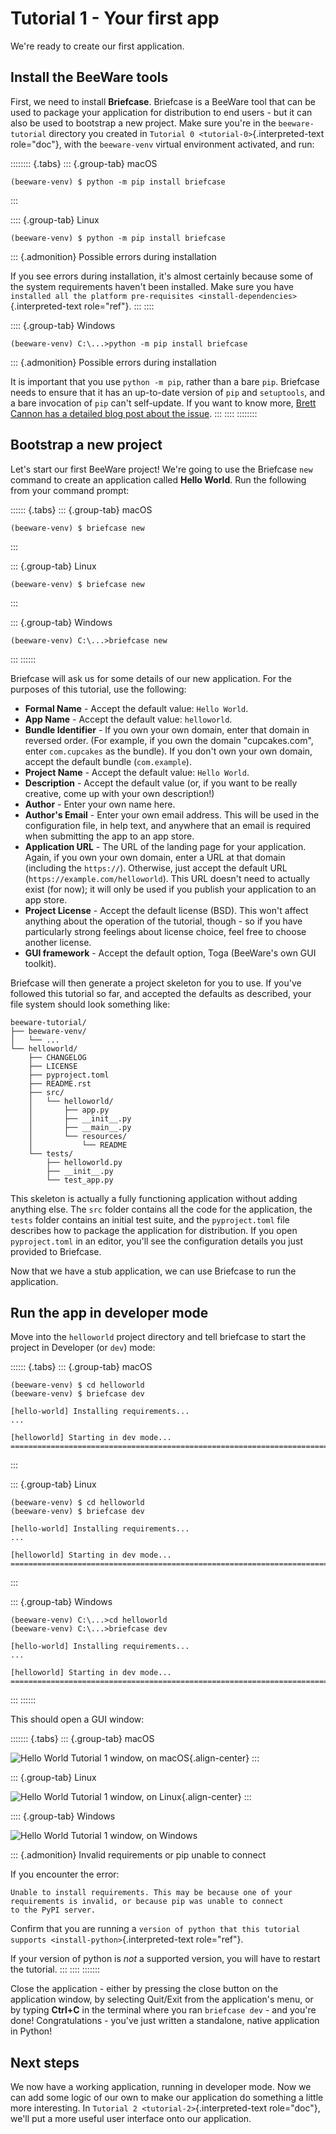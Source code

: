 # Tutorial 1 - Your first app

We\'re ready to create our first application.

## Install the BeeWare tools

First, we need to install **Briefcase**. Briefcase is a BeeWare tool
that can be used to package your application for distribution to end
users - but it can also be used to bootstrap a new project. Make sure
you\'re in the `beeware-tutorial` directory you created in
`Tutorial 0 <tutorial-0>`{.interpreted-text role="doc"}, with the
`beeware-venv` virtual environment activated, and run:

:::::::: {.tabs}
::: {.group-tab}
macOS

``` console
(beeware-venv) $ python -m pip install briefcase
```
:::

:::: {.group-tab}
Linux

``` console
(beeware-venv) $ python -m pip install briefcase
```

::: {.admonition}
Possible errors during installation

If you see errors during installation, it\'s almost certainly because
some of the system requirements haven\'t been installed. Make sure you
have `installed all the platform pre-requisites
<install-dependencies>`{.interpreted-text role="ref"}.
:::
::::

:::: {.group-tab}
Windows

``` doscon
(beeware-venv) C:\...>python -m pip install briefcase
```

::: {.admonition}
Possible errors during installation

It is important that you use `python -m pip`, rather than a bare `pip`.
Briefcase needs to ensure that it has an up-to-date version of `pip` and
`setuptools`, and a bare invocation of `pip` can\'t self-update. If you
want to know more, [Brett Cannon has a detailed blog post about the
issue](https://snarky.ca/why-you-should-use-python-m-pip/).
:::
::::
::::::::

## Bootstrap a new project

Let\'s start our first BeeWare project! We\'re going to use the
Briefcase `new` command to create an application called **Hello World**.
Run the following from your command prompt:

:::::: {.tabs}
::: {.group-tab}
macOS

``` console
(beeware-venv) $ briefcase new
```
:::

::: {.group-tab}
Linux

``` console
(beeware-venv) $ briefcase new
```
:::

::: {.group-tab}
Windows

``` doscon
(beeware-venv) C:\...>briefcase new
```
:::
::::::

Briefcase will ask us for some details of our new application. For the
purposes of this tutorial, use the following:

- **Formal Name** - Accept the default value: `Hello World`.
- **App Name** - Accept the default value: `helloworld`.
- **Bundle Identifier** - If you own your own domain, enter that domain
  in reversed order. (For example, if you own the domain
  \"cupcakes.com\", enter `com.cupcakes` as the bundle). If you don\'t
  own your own domain, accept the default bundle (`com.example`).
- **Project Name** - Accept the default value: `Hello World`.
- **Description** - Accept the default value (or, if you want to be
  really creative, come up with your own description!)
- **Author** - Enter your own name here.
- **Author\'s Email** - Enter your own email address. This will be used
  in the configuration file, in help text, and anywhere that an email is
  required when submitting the app to an app store.
- **Application URL** - The URL of the landing page for your
  application. Again, if you own your own domain, enter a URL at that
  domain (including the `https://`). Otherwise, just accept the default
  URL (`https://example.com/helloworld`). This URL doesn\'t need to
  actually exist (for now); it will only be used if you publish your
  application to an app store.
- **Project License** - Accept the default license (BSD). This won\'t
  affect anything about the operation of the tutorial, though - so if
  you have particularly strong feelings about license choice, feel free
  to choose another license.
- **GUI framework** - Accept the default option, Toga (BeeWare\'s own
  GUI toolkit).

Briefcase will then generate a project skeleton for you to use. If
you\'ve followed this tutorial so far, and accepted the defaults as
described, your file system should look something like:

    beeware-tutorial/
    ├── beeware-venv/
    │   └── ...
    └── helloworld/
        ├── CHANGELOG
        ├── LICENSE
        ├── pyproject.toml
        ├── README.rst
        ├── src/
        │   └── helloworld/
        │       ├── app.py
        │       ├── __init__.py
        │       ├── __main__.py
        │       └── resources/
        │           └── README
        └── tests/
            ├── helloworld.py
            ├── __init__.py
            └── test_app.py

This skeleton is actually a fully functioning application without adding
anything else. The `src` folder contains all the code for the
application, the `tests` folder contains an initial test suite, and the
`pyproject.toml` file describes how to package the application for
distribution. If you open `pyproject.toml` in an editor, you\'ll see the
configuration details you just provided to Briefcase.

Now that we have a stub application, we can use Briefcase to run the
application.

## Run the app in developer mode

Move into the `helloworld` project directory and tell briefcase to start
the project in Developer (or `dev`) mode:

:::::: {.tabs}
::: {.group-tab}
macOS

``` console
(beeware-venv) $ cd helloworld
(beeware-venv) $ briefcase dev

[hello-world] Installing requirements...
...

[helloworld] Starting in dev mode...
===========================================================================
```
:::

::: {.group-tab}
Linux

``` console
(beeware-venv) $ cd helloworld
(beeware-venv) $ briefcase dev

[hello-world] Installing requirements...
...

[helloworld] Starting in dev mode...
===========================================================================
```
:::

::: {.group-tab}
Windows

``` doscon
(beeware-venv) C:\...>cd helloworld
(beeware-venv) C:\...>briefcase dev

[hello-world] Installing requirements...
...

[helloworld] Starting in dev mode...
===========================================================================
```
:::
::::::

This should open a GUI window:

::::::: {.tabs}
::: {.group-tab}
macOS

![Hello World Tutorial 1 window, on macOS](images/macOS/tutorial-1.png){.align-center}
:::

::: {.group-tab}
Linux

![Hello World Tutorial 1 window, on Linux](images/linux/tutorial-1.png){.align-center}
:::

:::: {.group-tab}
Windows

![Hello World Tutorial 1 window, on Windows](images/windows/tutorial-1.png)

::: {.admonition}
Invalid requirements or pip unable to connect

If you encounter the error:

``` doscon
Unable to install requirements. This may be because one of your
requirements is invalid, or because pip was unable to connect
to the PyPI server.
```

Confirm that you are running a
`version of python that this tutorial supports
<install-python>`{.interpreted-text role="ref"}.

If your version of python is *not* a supported version, you will have to
restart the tutorial.
:::
::::
:::::::

Close the application - either by pressing the close button on the
application window, by selecting Quit/Exit from the application\'s menu,
or by typing **Ctrl+C** in the terminal where you ran `briefcase dev` -
and you\'re done! Congratulations - you\'ve just written a standalone,
native application in Python!

## Next steps

We now have a working application, running in developer mode. Now we can
add some logic of our own to make our application do something a little
more interesting. In `Tutorial 2 <tutorial-2>`{.interpreted-text
role="doc"}, we\'ll put a more useful user interface onto our
application.
